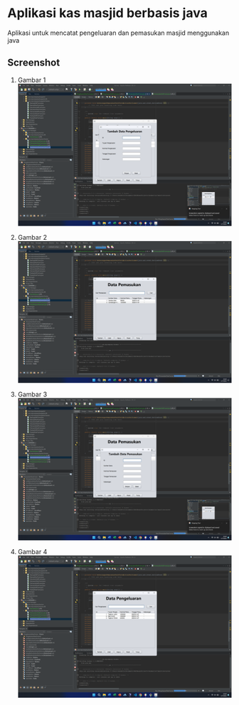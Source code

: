# Aplikasi kas masjid berbasis java
Aplikasi untuk mencatat pengeluaran dan pemasukan masjid menggunakan java

## Screenshot

1. Gambar 1
![Alt Text](gambar/1.png)

2. Gambar 2
![Alt Text](gambar/2.png)

3. Gambar 3
![Alt Text](gambar/3.png)

4. Gambar 4
![Alt Text](gambar/4.png)